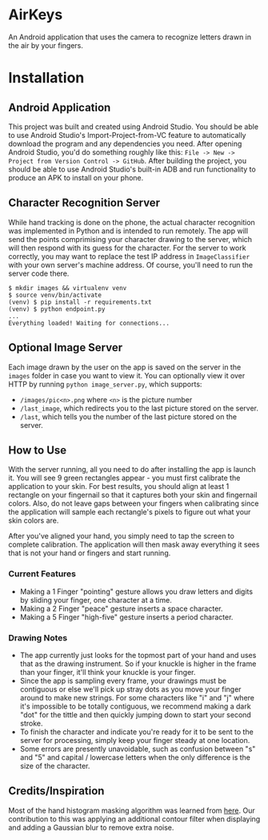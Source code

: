 # AirKeys
An Android application that uses the camera to recognize letters drawn in the air by your fingers.

# Installation

## Android Application
This project was built and created using Android Studio. You should be able to use Android Studio's Import-Project-from-VC feature to automatically download the program and any dependencies you need. After opening Android Studio, you'd do something roughly like this: `File -> New -> Project from Version Control -> GitHub`. After building the project, you should be able to use Android Studio's built-in ADB and run functionality to produce an APK to install on your phone.

## Character Recognition Server
While hand tracking is done on the phone, the actual character recognition was implemented in Python and is intended to run remotely. The app will send the points comprimising your character drawing to the server, which will then respond with its guess for the character. For the server to work correctly, you may want to replace the test IP address in `ImageClassifier` with your own server's machine address. Of course, you'll need to run the server code there.

```
$ mkdir images && virtualenv venv
$ source venv/bin/activate
(venv) $ pip install -r requirements.txt
(venv) $ python endpoint.py
...
Everything loaded! Waiting for connections...
```

## Optional Image Server
Each image drawn by the user on the app is saved on the server in the `images` folder in case you want to view it. You can optionally view it over HTTP by running `python image_server.py`, which supports:
- `/images/pic<n>.png` where `<n>` is the picture number
- `/last_image`, which redirects you to the last picture stored on the server.
- `/last`, which tells you the number of the last picture stored on the server.

## How to Use
With the server running, all you need to do after installing the app is launch it. You will see 9 green rectangles appear - you must first calibrate the application to your skin. For best results, you should align at least 1 rectangle on your fingernail so that it captures both your skin and fingernail colors. Also, do not leave gaps between your fingers when calibrating since the application will sample each rectangle's pixels to figure out what your skin colors are.

After you've aligned your hand, you simply need to tap the screen to complete calibration. The application will then mask away everything it sees that is not your hand or fingers and start running.

### Current Features
- Making a 1 Finger "pointing" gesture allows you draw letters and digits by sliding your finger, one character at a time.
- Making a 2 Finger "peace" gesture inserts a space character.
- Making a 5 Finger "high-five" gesture inserts a period character.

### Drawing Notes
- The app currently just looks for the topmost part of your hand and uses that as the drawing instrument. So if your knuckle is higher in the frame than your finger, it'll think your knuckle is your finger.
- Since the app is sampling every frame, your drawings must be contiguous or else we'll pick up stray dots as you move your finger around to make new strings. For some characters like "i" and "j" where it's impossible to be totally contiguous, we recommend making a dark "dot" for the tittle and then quickly jumping down to start your second stroke.
- To finish the character and indicate you're ready for it to be sent to the server for processing, simply keep your finger steady at one location.
- Some errors are presently unavoidable, such as confusion between "s" and "5" and capital / lowercase letters when the only difference is the size of the character.

## Credits/Inspiration
Most of the hand histogram masking algorithm was learned from <a href="http://www.benmeline.com/finger-tracking-with-opencv-and-python/">here</a>. Our contribution to this was applying an additional contour filter when displaying and adding a Gaussian blur to remove extra noise.
